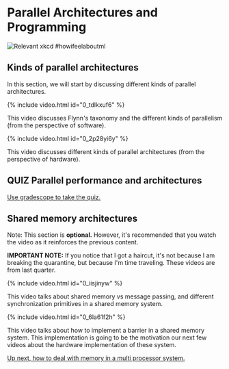 # Parallel Architectures and Programming

![Relevant xkcd](https://imgs.xkcd.com/comics/machine_learning.png)
#howifeelaboutml

## Kinds of parallel architectures

In this section, we will start by discussing different kinds of parallel architectures.

{% include video.html id="0_tdlkxuf6" %}

This video discusses Flynn's taxonomy and the different kinds of parallelism (from the perspective of software).

{% include video.html id="0_2p28yi6y" %}

This video discusses different kinds of parallel architectures (from the perspective of hardware).

## **QUIZ** Parallel performance and architectures

[Use gradescope to take the quiz.](https://www.gradescope.com/courses/105214/assignments/521322/)

## Shared memory architectures

Note: This section is **optional.**
However, it's recommended that you watch the video as it reinforces the previous content.

**IMPORTANT NOTE:** If you notice that I got a haircut, it's not because I am breaking the quarantine, but because I'm time traveling.
These videos are from last quarter.

{% include video.html id="0_iisjinyw" %}

This video talks about shared memory vs message passing, and different synchronization primitives in a shared memory system.

{% include video.html id="0_6la61f2h" %}

This video talks about how to implement a barrier in a shared memory system.
This implementation is going to be the motivation our next few videos about the hardware implementation of these system.

[Up next, how to deal with memory in a multi processor system.](./memory.md)
